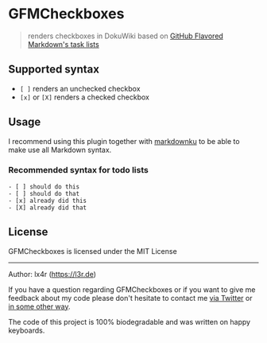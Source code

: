# GFMCheckboxes

> renders checkboxes in DokuWiki based on [GitHub Flavored Markdown's task lists](https://help.github.com/articles/about-task-lists/)

## Supported syntax

- `[ ]` renders an unchecked checkbox
- `[x]` or `[X]` renders a checked checkbox

## Usage

I recommend using this plugin together with [markdownku](https://www.dokuwiki.org/plugin:markdowku) to be able to make use all Markdown syntax.

### Recommended syntax for todo lists

```plain
- [ ] should do this
- [ ] should do that
- [x] already did this
- [X] already did that
```

## License

GFMCheckboxes is licensed under the MIT License

----
Author: lx4r (<https://l3r.de>)

If you have a question regarding GFMCheckboxes or if you want to give me feedback about my code please don't hesitate to contact me [via Twitter](https://twitter.com/lx4r) or [in some other way](https://l3r.de/en/contact).

The code of this project is 100% biodegradable and was written on happy keyboards.
